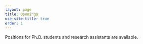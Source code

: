 ```yaml
---
layout: page
title: Openings
use-site-title: true
order: 1
---
```


Positions for Ph.D. students and research assistants are available.
